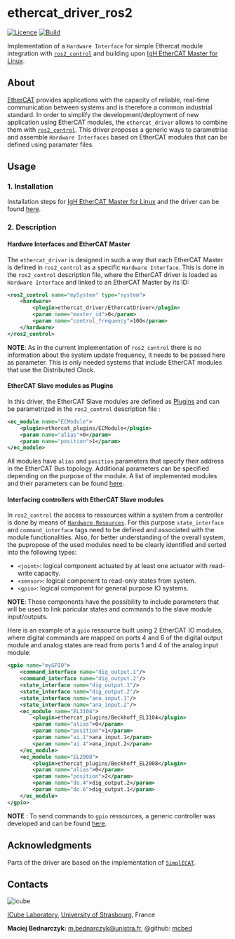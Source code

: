 # ethercat_driver_ros2
[![Licence](https://img.shields.io/badge/License-Apache%202.0-blue.svg)](https://opensource.org/licenses/Apache-2.0)
[![Build](https://github.com/ICube-Robotics/ethercat_driver_ros2/actions/workflows/ci.yml/badge.svg)](https://github.com/ICube-Robotics/ethercat_driver_ros2/actions/workflows/ci.yml)

Implementation of a `Hardware Interface` for simple Ethercat module integration with [`ros2_control`](https://github.com/ros-controls/ros2_control) and building upon [IgH EtherCAT Master for Linux](https://etherlab.org/en/ethercat/).

## About
[EtherCAT](https://www.ethercat.org/default.htm) provides applications with the capacity of reliable, real-time communication between systems and is therefore a common industrial standard. In order to simplify the development/deployment of new application using EtherCAT modules, the `ethercat_driver` allows to combine them with [`ros2_control`](https://github.com/ros-controls/ros2_control). This driver proposes a generic ways to parametrise and assemble `Hardware Interfaces` based on EtherCAT modules that can be defined using paramater files.

## Usage
### 1. Installation
Installation steps for [IgH EtherCAT Master for Linux](https://etherlab.org/en/ethercat/) and the driver can be found [here](INSTALL.md).

### 2. Description
#### Hardwre Interfaces and EtherCAT Master
The `ethercat_driver` is designed in such a way that each EtherCAT Master is defined in `ros2_control` as a specific `Hardware Interface`. This is done in the `ros2_control` description file, where the EtherCAT driver is loaded as `Hardware Interface` and linked to an EtherCAT Master by its ID:
```xml
<ros2_control name="mySystem" type="system">
    <hardware>
        <plugin>ethercat_driver/EthercatDriver</plugin>
        <param name="master_id">0</param>
        <param name="control_frequency">100</param>
    </hardware>
</ros2_control>
```
**NOTE**: As in the current implementation of `ros2_control` there is no information about the system update frequency, it needs to be passed here as parameter. This is only needed systems that include EtherCAT modules that use the Distributed Clock.

#### EtherCAT Slave modules as Plugins
In this driver, the EtherCAT Slave modules are defined as [Plugins](https://docs.ros.org/en/foxy/Tutorials/Pluginlib.html) and can be parametrized in the `ros2_control` description file :
```xml
<ec_module name="ECModule">
    <plugin>ethercat_plugins/ECModule</plugin>
    <param name="alias">0</param>
    <param name="position">1</param>
</ec_module>
```
All modules have `alias` and `position` parameters that specify their address in the EtherCAT Bus topology. Additional parameters can be specified depending on the purpose of the module. A list of implemented modules and their parameters can be found [here](ethercat_plugins/available_plugins.md).

#### Interfacing controllers with EtherCAT Slave modules
In `ros2_control` the access to ressources within a system from a controller is done by means of [`Hardware Resources`](https://github.com/ros-controls/roadmap/blob/master/design_drafts/hardware_access.md). For this purpose `state_interface` and `command_interface` tags need to be defined and associated with the module functionalities.
Also, for better understanding of the overall system, the pupropose of the used modules need to be clearly identified and sorted into the following types:
- `<joint>`: logical component actuated by at least one actuator with read-write capacity.
- `<sensor>`: logical component to read-only states from system.
- `<gpio>`: logical component for general purpose IO systems.

**NOTE**: These components have the possibility to include parameters that will be used to link paricular states and commands to the slave module input/outputs.

Here is an example of a `gpio` ressource built using 2 EtherCAT IO modules, where digital commands are mapped on ports 4 and 6 of the digital output module and analog states are read from ports 1 and 4 of the analog input module:
```xml
<gpio name="myGPIO">
    <command_interface name="dig_output.1"/>
    <command_interface name="dig_output.2"/>
    <state_interface name="dig_output.1"/>
    <state_interface name="dig_output.2"/>
    <state_interface name="ana_input.1"/>
    <state_interface name="ana_input.2"/>
    <ec_module name="EL3104">
        <plugin>ethercat_plugins/Beckhoff_EL3104</plugin>
        <param name="alias">0</param>
        <param name="position">1</param>
        <param name="ai.1">ana_input.1</param>
        <param name="ai.4">ana_input.2</param>
    </ec_module>
    <ec_module name="EL2008">
        <plugin>ethercat_plugins/Beckhoff_EL2008</plugin>
        <param name="alias">0</param>
        <param name="position">2</param>
        <param name="do.4">dig_output.2</param>
        <param name="do.6">dig_output.1</param>
    </ec_module>
</gpio>
```

**NOTE** : To send commands to `gpio` ressources, a generic controller was developed and can be found [here](https://github.com/mcbed/ros2_controllers/tree/gpio_controllers).

## Acknowledgments
Parts of the driver are based on the implementation of [`SimplECAT`](https://bitbucket.org/bsoe/simplecat/src/master/).

## Contacts ##
![icube](https://icube.unistra.fr/fileadmin/templates/DUN/icube/images/logo.png)

[ICube Laboratory](https://plateforme.icube.unistra.fr), [University of Strasbourg](https://www.unistra.fr/), France

__Maciej Bednarczyk:__ [m.bednarczyk@unistra.fr](mailto:m.bednarczyk@unistra.fr), @github: [mcbed](mailto:macbednarczyk@gmail.com)
